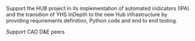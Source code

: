 Support the HUB project in its implementation of automated indicators (IPA) and the transition of YHS InDepth to the new Hub infrastructure by providing requirements definition, Python code and end to end testing.

Support CAD D&E peers
